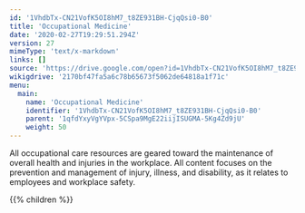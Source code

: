 ```yaml
---
id: '1VhdbTx-CN21VofK5OI8hM7_t8ZE931BH-CjqQsi0-B0'
title: 'Occupational Medicine'
date: '2020-02-27T19:29:51.294Z'
version: 27
mimeType: 'text/x-markdown'
links: []
source: 'https://drive.google.com/open?id=1VhdbTx-CN21VofK5OI8hM7_t8ZE931BH-CjqQsi0-B0'
wikigdrive: '2170bf47fa5a6c78b65673f5062de64818a1f71c'
menu:
  main:
    name: 'Occupational Medicine'
    identifier: '1VhdbTx-CN21VofK5OI8hM7_t8ZE931BH-CjqQsi0-B0'
    parent: '1qfdYxyVgYVpx-5CSpa9MgE22iijISUGMA-5Kg4Zd9jU'
    weight: 50
---
```





All occupational care resources are geared toward the maintenance of overall health and injuries in the workplace. All content focuses on the prevention and management of injury, illness, and disability, as it relates to employees and workplace safety.




{{% children %}}





